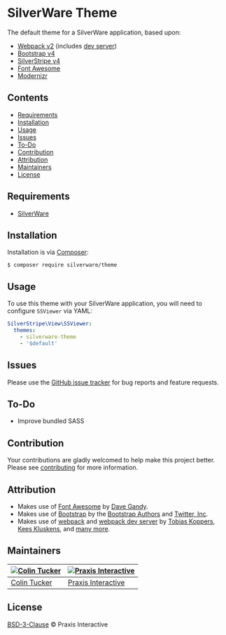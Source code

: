 # SilverWare Theme

The default theme for a SilverWare application, based upon:

- [Webpack v2][webpack] (includes [dev server][webpack-dev-server])
- [Bootstrap v4][bootstrap]
- [SilverStripe v4][silverstripe]
- [Font Awesome][font-awesome]
- [Modernizr][modernizr]

## Contents

- [Requirements](#requirements)
- [Installation](#installation)
- [Usage](#usage)
- [Issues](#issues)
- [To-Do](#to-do)
- [Contribution](#contribution)
- [Attribution](#attribution)
- [Maintainers](#maintainers)
- [License](#license)

## Requirements

- [SilverWare][silverware]

## Installation

Installation is via [Composer][composer]:

```
$ composer require silverware/theme
```

## Usage

To use this theme with your SilverWare application, you will need to configure `SSViewer` via YAML:

```yaml
SilverStripe\View\SSViewer:
  themes:
    - silverware-theme
    - '$default'
```

## Issues

Please use the [GitHub issue tracker][issues] for bug reports and feature requests.

## To-Do

- Improve bundled SASS

## Contribution

Your contributions are gladly welcomed to help make this project better.
Please see [contributing](CONTRIBUTING.md) for more information.

## Attribution

- Makes use of [Font Awesome][font-awesome] by [Dave Gandy](https://github.com/davegandy).
- Makes use of [Bootstrap][bootstrap] by the
  [Bootstrap Authors](https://github.com/twbs/bootstrap/graphs/contributors)
  and [Twitter, Inc](https://twitter.com).
- Makes use of [webpack][webpack] and [webpack dev server][webpack-dev-server]
  by [Tobias Koppers](https://github.com/sokra), [Kees Kluskens](https://github.com/SpaceK33z),
  and [many more](https://github.com/webpack/webpack/graphs/contributors).

## Maintainers

[![Colin Tucker](https://avatars3.githubusercontent.com/u/1853705?s=144)](https://github.com/colintucker) | [![Praxis Interactive](https://avatars2.githubusercontent.com/u/1782612?s=144)](http://www.praxis.net.au)
---|---
[Colin Tucker](https://github.com/colintucker) | [Praxis Interactive](http://www.praxis.net.au)

## License

[BSD-3-Clause](LICENSE.md) &copy; Praxis Interactive

[silverware]: https://github.com/praxisnetau/silverware
[composer]: https://getcomposer.org
[issues]: https://github.com/praxisnetau/silverware-theme/issues
[webpack]: https://github.com/webpack/webpack
[webpack-dev-server]: https://github.com/webpack/webpack-dev-server
[font-awesome]: http://fontawesome.io
[bootstrap]: https://v4-alpha.getbootstrap.com
[silverstripe]: https://github.com/silverstripe/silverstripe-framework
[modernizr]: https://modernizr.com
